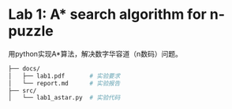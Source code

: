 # Lab 1: A* search algorithm for n-puzzle

用python实现A*算法，解决数字华容道（n数码）问题。

```bash
├── docs/
│   ├── lab1.pdf       # 实验要求
│   └── report.md      # 实验报告
├── src/                    
│   └── lab1_astar.py  # 实验代码
```